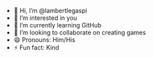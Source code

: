 - 👋 Hi, I’m @lambertlegaspi
- 👀 I’m interested in you
- 🌱 I’m currently learning GitHub
- 💞️ I’m looking to collaborate on creating games
- 😄 Pronouns: Him/His
- ⚡ Fun fact: Kind

<!---
lambertlegaspi/lambertlegaspi is a ✨ special ✨ repository because its `README.md` (this file) appears on your GitHub profile.
You can click the Preview link to take a look at your changes.
--->
